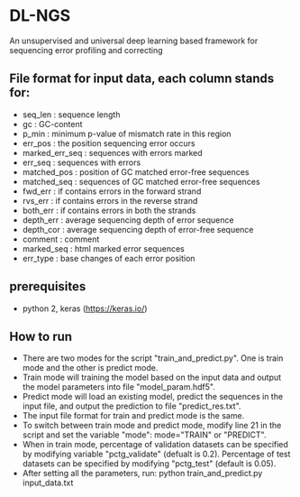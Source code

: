 # DL-NGS
An unsupervised and universal deep learning based framework for sequencing error profiling and correcting

## File format for input data, each column stands for:
* seq_len           : sequence length
* gc                : GC-content
* p_min             : minimum p-value of mismatch rate in this region       
* err_pos           : the position sequencing error occurs
* marked_err_seq    : sequences with errors marked
* err_seq           : sequences with errors
* matched_pos       : position of GC matched error-free sequences
* matched_seq       : sequences of GC matched error-free sequences
* fwd_err           : if contains errors in the forward strand
* rvs_err           : if contains errors in the reverse strand   
* both_err          : if contains errors in both the strands
* depth_err         : average sequencing depth of error sequence
* depth_cor         : average sequencing depth of error-free sequence
* comment           : comment
* marked_seq        : html marked error sequences
* err_type          : base changes of each error position

## prerequisites
* python 2, keras (https://keras.io/)

## How to run
* There are two modes for the script "train_and_predict.py". One is train mode and the other is predict mode. 
* Train mode will training the model based on the input data and output the model parameters into file "model_param.hdf5".
* Predict mode will load an existing model, predict the sequences in the input file, and output the prediction to file "predict_res.txt".
* The input file format for train and predict mode is the same.
* To switch between train mode and predict mode, modify line 21 in the script and set the variable "mode": mode="TRAIN" or "PREDICT".
* When in train mode, percentage of validation datasets can be specified by modifying variable "pctg_validate" (defualt is 0.2). Percentage of test datasets can be specified by modifying "pctg_test" (default is 0.05).
* After setting all the parameters, run: python train_and_predict.py input_data.txt

